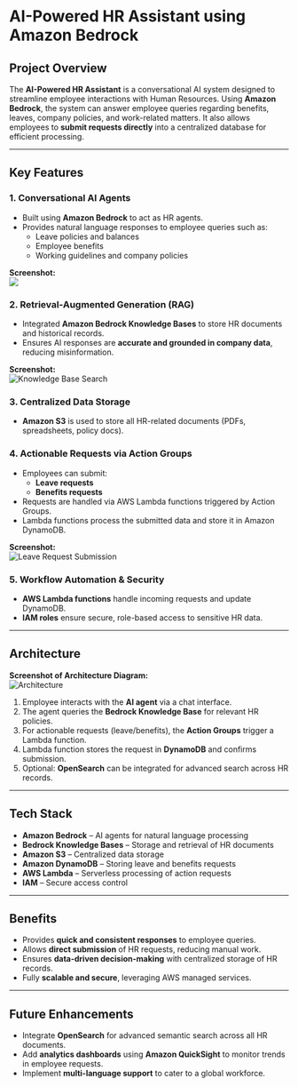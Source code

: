 # AI-Powered HR Assistant using Amazon Bedrock

## Project Overview
The **AI-Powered HR Assistant** is a conversational AI system designed to streamline employee interactions with Human Resources. Using **Amazon Bedrock**, the system can answer employee queries regarding benefits, leaves, company policies, and work-related matters. It also allows employees to **submit requests directly** into a centralized database for efficient processing.

---

## Key Features

### 1. Conversational AI Agents
- Built using **Amazon Bedrock** to act as HR agents.  
- Provides natural language responses to employee queries such as:  
  - Leave policies and balances  
  - Employee benefits  
  - Working guidelines and company policies  

**Screenshot:**  
<img src="agent.py"/>

### 2. Retrieval-Augmented Generation (RAG)
- Integrated **Amazon Bedrock Knowledge Bases** to store HR documents and historical records.  
- Ensures AI responses are **accurate and grounded in company data**, reducing misinformation.  

**Screenshot:**  
![Knowledge Base Search](screenshots/knowledge_base_search.png)

### 3. Centralized Data Storage
- **Amazon S3** is used to store all HR-related documents (PDFs, spreadsheets, policy docs).  

### 4. Actionable Requests via Action Groups
- Employees can submit:  
  - **Leave requests**  
  - **Benefits requests**  
- Requests are handled via AWS Lambda functions triggered by Action Groups.
- Lambda functions process the submitted data and store it in Amazon DynamoDB.  

**Screenshot:**  
![Leave Request Submission](screenshots/leave_request.png)

### 5. Workflow Automation & Security
- **AWS Lambda functions** handle incoming requests and update DynamoDB.  
- **IAM roles** ensure secure, role-based access to sensitive HR data.  

---

## Architecture
**Screenshot of Architecture Diagram:**  
![Architecture](screenshots/architecture_diagram.png)

1. Employee interacts with the **AI agent** via a chat interface.  
2. The agent queries the **Bedrock Knowledge Base** for relevant HR policies.  
3. For actionable requests (leave/benefits), the **Action Groups** trigger a Lambda function.  
4. Lambda function stores the request in **DynamoDB** and confirms submission.  
5. Optional: **OpenSearch** can be integrated for advanced search across HR records.  

---

## Tech Stack
- **Amazon Bedrock** – AI agents for natural language processing  
- **Bedrock Knowledge Bases** – Storage and retrieval of HR documents  
- **Amazon S3** – Centralized data storage  
- **Amazon DynamoDB** – Storing leave and benefits requests  
- **AWS Lambda** – Serverless processing of action requests  
- **IAM** – Secure access control  

---

## Benefits
- Provides **quick and consistent responses** to employee queries.  
- Allows **direct submission** of HR requests, reducing manual work.  
- Ensures **data-driven decision-making** with centralized storage of HR records.  
- Fully **scalable and secure**, leveraging AWS managed services.  

---

## Future Enhancements
- Integrate **OpenSearch** for advanced semantic search across all HR documents.  
- Add **analytics dashboards** using **Amazon QuickSight** to monitor trends in employee requests.  
- Implement **multi-language support** to cater to a global workforce.  
